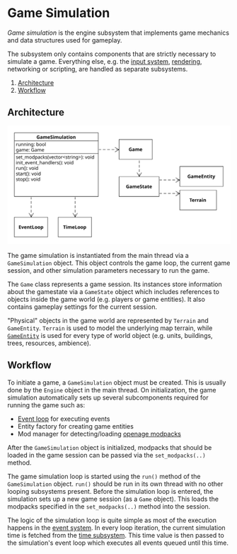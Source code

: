 # Game Simulation

*Game simulation* is the engine subsystem that implements game mechanics and data structures
used for gameplay.

The subsystem only contains components that are strictly necessary to simulate a game. Everything else,
e.g. the [input system](/doc/code/input/), [rendering](/doc/code/renderer/),
networking or scripting, are handled as separate subsystems.

1. [Architecture](#architecture)
2. [Workflow](#workflow)


## Architecture

![Game simulation overview UML](images/simulation_uml.svg)

The game simulation is instantiated from the main thread via a `GameSimulation` object.
This object controls the game loop, the current game session, and other simulation
parameters necessary to run the game.

The `Game` class represents a game session. Its instances store information about the
gamestate via a `GameState` object which includes references to objects inside the game world
(e.g. players or game entities). It also contains gameplay settings for the current session.

"Physical" objects in the game world are represented by `Terrain` and `GameEntity`. `Terrain`
is used to model the underlying map terrain, while [`GameEntity`](game_entity.md)
is used for every type of world object (e.g. units, buildings, trees, resources, ambience).


## Workflow

To initiate a game, a `GameSimulation` object must be created. This is usually done by
the `Engine` object in the main thread. On initialization, the game simulation automatically sets up
 several subcomponents required for running the game such as:

* [Event loop](/doc/code/event_system.md) for executing events
* Entity factory for creating game entities
* Mod manager for detecting/loading [openage modpacks](/doc/media/openage/modpacks.md)

After the `GameSimulation` object is initialized, modpacks that should be loaded in
the game session can be passed via the `set_modpacks(..)` method.

The game simulation loop is started using the `run()` method of the `GameSimulation` object.
`run()` should be run in its own thread with no other looping subsystems present. Before
the simulation loop is entered, the simulation sets up a new game session (as a `Game`
object). This loads the modpacks specified in the `set_modpacks(..)` method into the
session.

The logic of the simulation loop is quite simple as most of the execution happens in the
[event system](/doc/code/event_system.md). In every loop iteration, the current simulation time is fetched from the
[time subsystem](/doc/code/time.md). This time value is then passed to the simulation's
event loop which executes all events queued until this time.
